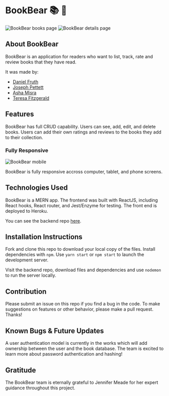 # BookBear :books: :bear:

![BookBear books page](https://i.imgur.com/9q5FEbh.png)
![BookBear details page](https://i.imgur.com/y95iACP.png)

## About BookBear

BookBear is an application for readers who want to list, track, rate and review books that they have read.

It was made by:

- [Daniel Fruth](https://github.com/danielfruth)
- [Joseph Pettett](https://github.com/jpettett) 
- [Asha Misra](https://github.com/aafmisra)
- [Teresa Fitzgerald](https://github.com/tfitzge134)

## Features

BookBear has full CRUD capability. Users can see, add, edit, and delete books. Users can add their own ratings and reviews to the books they add to their collection. 

### Fully Responsive

![BookBear mobile](https://i.imgur.com/nNny3s9.png)

BookBear is fully responsive accross computer, tablet, and phone screens.

## Technologies Used

BookBear is a MERN app. The frontend was built with ReactJS, including React hooks, React router, and Jest/Enzyme for testing. The front end is deployed to Heroku.

You can see the backend repo [here](https://github.com/jpettett/book-bear-api).

## Installation Instructions

Fork and clone this repo to download your local copy of the files. Install dependencies with ```npm```. Use ```yarn start``` or ```npm start``` to launch the development server.

Visit the backend repo, download files and dependencies and use ```nodemon``` to run the server locally.

## Contribution

Please submit an issue on this repo if you find a bug in the code. To make suggestions on features or other behavior, please make a pull request. Thanks!

## Known Bugs & Future Updates

A user authentication model is currently in the works which will add ownership between the user and the book database. The team is excited to learn more about password authentication and hashing!

## Gratitude 

The BookBear team is eternally grateful to Jennifer Meade for her expert guidance throughout this project.

